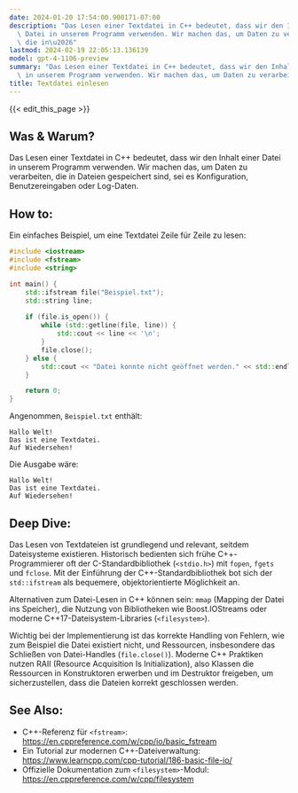 ```yaml
---
date: 2024-01-20 17:54:00.900171-07:00
description: "Das Lesen einer Textdatei in C++ bedeutet, dass wir den Inhalt einer\
  \ Datei in unserem Programm verwenden. Wir machen das, um Daten zu verarbeiten,\
  \ die in\u2026"
lastmod: 2024-02-19 22:05:13.136139
model: gpt-4-1106-preview
summary: "Das Lesen einer Textdatei in C++ bedeutet, dass wir den Inhalt einer Datei\
  \ in unserem Programm verwenden. Wir machen das, um Daten zu verarbeiten, die in\u2026"
title: Textdatei einlesen
---
```


{{< edit_this_page >}}

## Was & Warum?
Das Lesen einer Textdatei in C++ bedeutet, dass wir den Inhalt einer Datei in unserem Programm verwenden. Wir machen das, um Daten zu verarbeiten, die in Dateien gespeichert sind, sei es Konfiguration, Benutzereingaben oder Log-Daten.

## How to:
Ein einfaches Beispiel, um eine Textdatei Zeile für Zeile zu lesen:

```C++
#include <iostream>
#include <fstream>
#include <string>

int main() {
    std::ifstream file("Beispiel.txt");
    std::string line;
    
    if (file.is_open()) {
        while (std::getline(file, line)) {
            std::cout << line << '\n';
        }
        file.close();
    } else {
        std::cout << "Datei konnte nicht geöffnet werden." << std::endl;
    }

    return 0;
}
```

Angenommen, `Beispiel.txt` enthält:

```
Hallo Welt!
Das ist eine Textdatei.
Auf Wiedersehen!
```

Die Ausgabe wäre:

```
Hallo Welt!
Das ist eine Textdatei.
Auf Wiedersehen!
```

## Deep Dive:
Das Lesen von Textdateien ist grundlegend und relevant, seitdem Dateisysteme existieren. Historisch bedienten sich frühe C++-Programmierer oft der C-Standardbibliothek (`<stdio.h>`) mit `fopen`, `fgets` und `fclose`. Mit der Einführung der C++-Standardbibliothek bot sich der `std::ifstream` als bequemere, objektorientierte Möglichkeit an.

Alternativen zum Datei-Lesen in C++ können sein: `mmap` (Mapping der Datei ins Speicher), die Nutzung von Bibliotheken wie Boost.IOStreams oder moderne C++17-Dateisystem-Libraries (`<filesystem>`).

Wichtig bei der Implementierung ist das korrekte Handling von Fehlern, wie zum Beispiel die Datei existiert nicht, und Ressourcen, insbesondere das Schließen von Datei-Handles (`file.close()`). Moderne C++ Praktiken nutzen RAII (Resource Acquisition Is Initialization), also Klassen die Ressourcen in Konstruktoren erwerben und im Destruktor freigeben, um sicherzustellen, dass die Dateien korrekt geschlossen werden.

## See Also:
- C++-Referenz für `<fstream>`: https://en.cppreference.com/w/cpp/io/basic_fstream
- Ein Tutorial zur modernen C++-Dateiverwaltung: https://www.learncpp.com/cpp-tutorial/186-basic-file-io/
- Offizielle Dokumentation zum `<filesystem>`-Modul: https://en.cppreference.com/w/cpp/filesystem
